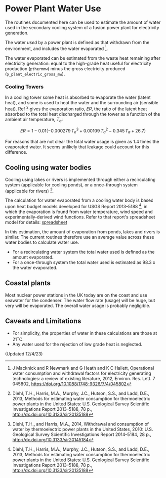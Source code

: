 # Power Plant Water Use

The routines documented here can be used to estimate the amount of water used in the secondary cooling system of a  fusion power plant for electricity generation. 

The water *used* by a power plant is defined as that withdrawn from the environment, and includes the water evaporated [^1].

The water evaporated can be estimated from the waste heat remaining after electricity generation: equal to the high-grade heat useful for electricity production (`pthermmw`) minus the gross electricity produced (`p_plant_electric_gross_mw`).  

### Cooling Towers

In a cooling tower some heat is absorbed to evaporate the water (latent heat), and some is used to heat the water and the surrounding air (sensible heat).  Ref [^2] gives the evaporation ratio, <em>ER</em>, the ratio of the latent heat absorbed to the total heat discharged through the tower as a function of the ambient air temperature, $T_a$:

$$
ER = 1 - 0.01 (-0.000279 \, {T_a}^3 + 0.00109 \, {T_a}^2 - 0.345 \, {T_a} + 26.7)
$$

For reasons that are not clear the total water usage is given as 1.4 times the evaporated water.  It seems unlikely that leakage could account for this difference.

## Cooling using water bodies

Cooling using lakes or rivers is implemented through either a recirculating system (applicable for cooling ponds), or a once-through system (applicable for rivers) [^3].

The calculation for water evaporated from a cooling water body is based upon heat budget models developed for USGS Report 2013–5188 [^2], in which the evaporation is found from water temperature, wind speed and experimentally-derived wind functions. Refer to that report's spreadsheet model for details: [spreadsheet](https://pubs.usgs.gov/sir/2013/5188/appendix/sir2013-5188_appendix4_fews_version_3.104_edit_20141106.xlsx)

In this estimation, the amount of evaporation from ponds, lakes and rivers is similar. The current routines therefore use an average value across these water bodies to calculate water use.

- For a recirculating water system the total water used is defined as the amount evaporated. 
- For a once-through system the total water used is estimated as 98.3 x the water evaporated.

## Coastal plants

Most nuclear power stations in the UK today are on the coast and use seawater for the condenser.  The water flow rate (usage) will be huge, but very will be evaporated.  The overall water usage is probably negligible.

## Caveats and Limitations

- For simplicity, the properties of water in these calculations are those at 21$^{\circ}$C.  
- Any water used for the rejection of low grade heat is neglected.

(Updated 12/4/23)

[^1]: J Macknick and R Newmark and G Heath and K C Hallett, Operational water consumption and withdrawal factors for electricity generating technologies: a review of existing literature, 2012, Environ. Res. Lett. 7 045802, https://doi.org/10.1088/1748-9326/7/4/045802

[^2]: Diehl, T.H., Harris, M.A., Murphy, J.C., Hutson, S.S., and Ladd, D.E., 2013, Methods for estimating water consumption for thermoelectric power plants in the United States: U.S. Geological Survey Scientific Investigations Report 2013–5188, 78 p., http://dx.doi.org/10.3133/sir20135188

[^3]: Diehl, T.H., and Harris, M.A., 2014, Withdrawal and consumption of water by thermoelectric power plants in the United States, 2010: U.S. Geological Survey Scientific Investigations Report 2014–5184, 28 p., http://dx.doi.org/10.3133/sir20145184
